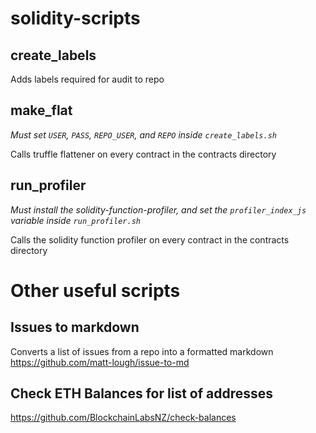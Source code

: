 # solidity-scripts

## create_labels

Adds labels required for audit to repo

## make_flat

_Must set `USER`, `PASS`, `REPO_USER`, and `REPO` inside `create_labels.sh`_

Calls truffle flattener on every contract in the contracts directory

## run_profiler

_Must install the solidity-function-profiler, and set the `profiler_index_js` variable inside `run_profiler.sh`_

Calls the solidity function profiler on every contract in the contracts directory

# Other useful scripts

## Issues to markdown

Converts a list of issues from a repo into a formatted markdown
https://github.com/matt-lough/issue-to-md

## Check ETH Balances for list of addresses

https://github.com/BlockchainLabsNZ/check-balances

